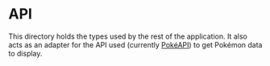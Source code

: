 # API

This directory holds the types used by the rest of the application. It also acts as an adapter for the API used (currently [PokéAPI](https://pokeapi.co/)) to get Pokémon data to display.
